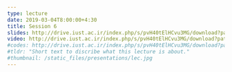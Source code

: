 ```yaml
---
type: lecture
date: 2019-03-04T8:00:00+4:30
title: Session 6
slides: http://drive.iust.ac.ir/index.php/s/pvH40tElHCvu3MG/download?path=%2FSlides&files=AP_Session6.pdf
video: http://drive.iust.ac.ir/index.php/s/pvH40tElHCvu3MG/download?path=%2FClassVideos&files=S6.mp4
#codes: http://drive.iust.ac.ir/index.php/s/pvH40tElHCvu3MG/download?path=%2FCode&files=S6.zip
#tldr: "Short text to discribe what this lecture is about."
#thumbnail: /static_files/presentations/lec.jpg
---
```

